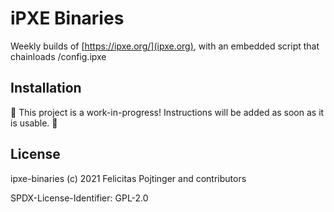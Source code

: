 # iPXE Binaries

Weekly builds of [https://ipxe.org/](ipxe.org), with an embedded script that chainloads /config.ipxe

## Installation

🚧 This project is a work-in-progress! Instructions will be added as soon as it is usable. 🚧

## License

ipxe-binaries (c) 2021 Felicitas Pojtinger and contributors

SPDX-License-Identifier: GPL-2.0
